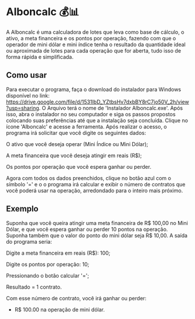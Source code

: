 # Alboncalc :moneybag::bar_chart:

A Alboncalc é uma calculadora de lotes que leva como base de cálculo, o ativo, a meta financeira e os pontos por operação, fazendo com que o operador de mini dólar e mini índice tenha o resultado da quantidade ideal ou aproximada de lotes para cada operação que for aberta, tudo isso de forma rápida e simplificada.

## Como usar
Para executar o programa, faça o download do instalador para Windows disponível no link: https://drive.google.com/file/d/1531IbD_YZtbsHv7dxbBY8rC7jo50V_2h/view?usp=sharing. O Arquivo terá o nome de 'Instalador Alboncalc.exe'. Após isso, abra o instalador no seu computador e siga os passos propostos colocando suas preferências até que a instalação seja concluída. Clique no ícone 'Alboncalc' e acesse a ferramenta. Após realizar o acesso, o programa irá solicitar que você digite os seguintes dados:

O ativo que você deseja operar (Mini Índice ou Mini Dólar);

A meta financeira que você deseja atingir em reais (R$);

Os pontos por operação que você espera ganhar ou perder.

Agora com todos os dados preenchidos, clique no botão azul com o símbolo '=' e o o programa irá calcular e exibir o número de contratos que você poderá usar na operação, arredondado para o inteiro mais próximo.

## Exemplo
Suponha que você queira atingir uma meta financeira de R$ 100,00 no Mini Dólar, e que você espera ganhar ou perder 10 pontos na operação. Suponha também que o valor do ponto do mini dólar seja R$ 10,00. A saída do programa seria:

Digite a meta financeira em reais (R$): 100;

Digite os pontos por operação: 10;

Pressionando o botão calcular '=';

Resultado = 1 contrato.

Com esse número de contrato, você irá ganhar ou perder:

- R$ 100.00 na operação de mini dólar.

